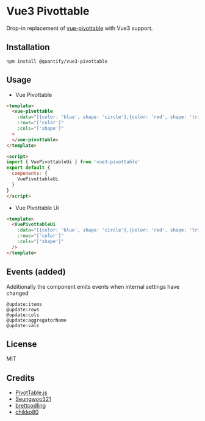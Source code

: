 
# Vue3 Pivottable

Drop-in replacement of [vue-pivottable](https://github.com/Seungwoo321/vue-pivottable) with Vue3 support.

## Installation

```shall
npm install @quantify/vue3-pivottable
```

## Usage

* Vue Pivottable

```html
<template>
  <vue-pivottable
    :data="[{color: 'blue', shape: 'circle'},{color: 'red', shape: 'triangle'}]"
    :rows="['color']"
    :cols="['shape']"
  >
  </vue-pivottable>
</template>

<script>
import { VuePivottableUi } from 'vue3-pivottable'
export default {
  components: {
    VuePivottableUi
  }
}
</script>
```

* Vue Pivottable Ui

```html
<template>
  <VuePivottableUi
    :data="[{color: 'blue', shape: 'circle'},{color: 'red', shape: 'triangle'}]"
    :rows="['color']"
    :cols="['shape']"
  />
</template>
```

## Events (added)

Additionally the component emits events when internal settings have changed

```
@update:items
@update:rows
@update:cols
@update:aggregatorName
@update:vals
```

## License

MIT

## Credits

* [PivotTable.js](https://pivottable.js.org/)
* [Seungwoo321](https://github.com/Seungwoo321/vue-pivottable)
* [brettcodling](https://github.com/brettcodling/vue3-pivottable)
* [chikko80](https://github.com/chikko80/vue3-pivottable)
